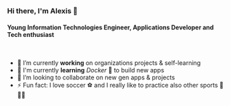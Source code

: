 ### Hi there, I'm Alexis 👋
#### Young Information Technologies Engineer, Applications Developer and Tech enthusiast
<br />

- 🔭 I’m currently **working** on organizations projects & self-learning
- 🌱 I'm currently **learning** *Docker* 🐳 to build new apps
- 👯 I’m looking to collaborate on new gen apps & projects
- ⚡ Fun fact: I love soccer ⚽ and I really like to practice also other sports 🏀🏃‍♂️
